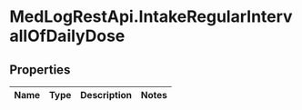 # MedLogRestApi.IntakeRegularIntervallOfDailyDose

## Properties

Name | Type | Description | Notes
------------ | ------------- | ------------- | -------------


